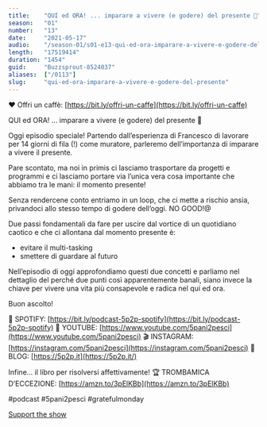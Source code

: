 ```yaml
---
title:    "QUI ed ORA! ... imparare a vivere (e godere) del presente 🌼"
season:   "01"
number:   "13"
date:     "2021-05-17"
audio:    "/season-01/s01-e13-qui-ed-ora-imparare-a-vivere-e-godere-del-presente.mp3"
length:   "17519414"
duration: "1454"
guid:     "Buzzsprout-8524037"
aliases:  ["/0113"]
slug:     "qui-ed-ora-imparare-a-vivere-e-godere-del-presente"
---
```

❤️ Offri un caffè: [https://bit.ly/offri-un-caffe](https://bit.ly/offri-un-caffe)

QUI ed ORA! ... imparare a vivere (e godere) del presente 🌼

Oggi episodio speciale! Partendo dall’esperienza di Francesco di lavorare per 14 giorni di fila (!) come muratore, parleremo dell’importanza di imparare a vivere il presente.

Pare scontato, ma noi in primis ci lasciamo trasportare da progetti e programmi e ci lasciamo portare via l’unica vera cosa importante che abbiamo tra le mani: il momento presente!

Senza rendercene conto entriamo in un loop, che ci mette a rischio ansia, privandoci allo stesso tempo di godere dell’oggi. NO GOOD!@

Due passi fondamentali da fare per uscire dal vortice di un quotidiano caotico e che ci allontana dal momento presente è:

- evitare il multi-tasking
- smettere di guardare al futuro

Nell’episodio di oggi approfondiamo questi due concetti e parliamo nel dettaglio del perché due punti così apparentemente banali, siano invece la chiave per vivere una vita più consapevole e radica nel qui ed ora.

Buon ascolto!

👾 SPOTIFY: [https://bit.ly/podcast-5p2p-spotify](https://bit.ly/podcast-5p2p-spotify) 🔴 YOUTUBE: [https://www.youtube.com/5pani2pesci](https://www.youtube.com/5pani2pesci) 🎬 INSTAGRAM: [https://instagram.com/5pani2pesci](https://instagram.com/5pani2pesci) 🦄 BLOG: [https://5p2p.it](https://5p2p.it/)

Infine... il libro per risolversi affettivamente! 🏆 TROMBAMICA D’ECCEZIONE: [https://amzn.to/3pElKBb](https://amzn.to/3pElKBb)

#podcast #5pani2pesci #gratefulmonday

[Support the show](https://bit.ly/offri-un-caffe)
                